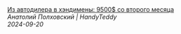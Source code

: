 <!--2024-09-20 17:00:51-->
<div class="yb">
  <a class="nodecor" href="/posts.html?rabota/iz_avtodilera_v_hendimeny_9500_so_vtorogo_mesyaca">
    <img class="preview" data-videoid="w8hJsME5Ebc" src="https://i4.ytimg.com/vi/w8hJsME5Ebc/hqdefault.jpg" align="middle" alt="">
  </a>
  <div class="inlbl text">
    <a class="nodecor" href="/posts.html?rabota/iz_avtodilera_v_hendimeny_9500_so_vtorogo_mesyaca">Из автодилера в хэндимены: 9500$ со второго месяца</a><br>
    <i class="smaller2">Анатолий Полховский | HandyTeddy </i><br>
    <i class="smaller3">2024-09-20</i>
  </div>
</div>
